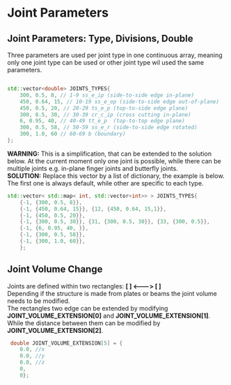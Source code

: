 # Joint Parameters

## Joint Parameters: Type, Divisions, Double

Three parameters are used per joint type in one continuous array, meaning only one joint type can be used or other joint type wil used the same parameters.


```cpp

std::vector<double> JOINTS_TYPES{
    300, 0.5, 8, // 1-9 ss_e_ip (side-to-side edge in-plane)
    450, 0.64, 15, // 10-19 ss_e_op (side-to-side edge out-of-plane)
    450, 0.5, 20, // 20-29 ts_e_p (top-to-side edge plane)
    300, 0.5, 30, // 30-39 cr_c_ip (cross cutting in-plane)
    6, 0.95, 40, // 40-49 tt_e_p  (top-to-top edge plane)
    300, 0.5, 58, // 50-59 ss_e_r (side-to-side edge rotated)
    300, 1.0, 60 // 60-69 b (boundary)
};

```

**WARNING:** This is a simplification, that can be extended to the solution below. At the current moment only one joint is possible, while there can be multiple joints e.g. in-plane finger joints and butterfly joints. \
**SOLUTION:** Replace this vector by a list of dictionary, the example is below. The first one is always default, while other are specific to each type.

```cpp
std::vector< std::map< int, std::vector<int>> > JOINTS_TYPES{
    {-1, {300, 0.5, 8}},
    {-1, {450, 0.64, 15}}, {12, {450, 0.64, 15,1}},
    {-1, {450, 0.5, 20}},
    {-1, {300, 0.5, 30}}, {31, {300, 0.5, 30}}, {33, {300, 0.5}},
    {-1, {6, 0.95, 40, }},
    {-1, {300, 0.5, 58}},   
    {-1, {300, 1.0, 60}},    
    };
```

## Joint Volume Change 

Joints are defined within two rectangles: **[ ] <---> [ ]** \
Depending if the structure is made from plates or beams the joint volume needs to be modified. \
The rectangles two edge can be extended by modifying **JOINT_VOLUME_EXTENSION[0]** and **JOINT_VOLUME_EXTENSION[1]**. While the distance between them can be modified by **JOINT_VOLUME_EXTENSION[2]**.

```cpp
 double JOINT_VOLUME_EXTENSION[5] = {
    0.0, //x
    0.0, //y
    0.0, //z
    0, 
    0}; 
```
